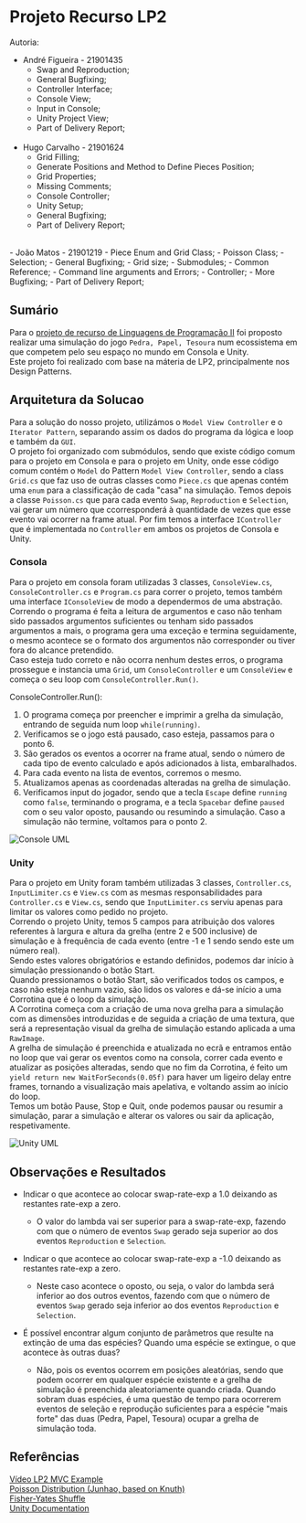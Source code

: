 # Projeto Recurso LP2  
Autoria:  
- André Figueira - 21901435  
  - Swap and Reproduction;
  - General Bugfixing;
  - Controller Interface;
  - Console View;
  - Input in Console;
  - Unity Project View;
  - Part of Delivery Report;  
  <br>
- Hugo Carvalho - 21901624  
  - Grid Filling;
  - Generate Positions and Method to Define Pieces Position;
  - Grid Properties;
  - Missing Comments;
  - Console Controller;
  - Unity Setup;
  - General Bugfixing;
  - Part of Delivery Report;  
<br>
- João Matos - 21901219
  - Piece Enum and Grid Class;
  - Poisson Class;
  - Selection;
  - General Bugfixing;
  - Grid size;
  - Submodules;
  - Common Reference;
  - Command line arguments and Errors;
  - Controller;
  - More Bugfixing;   
  - Part of Delivery Report;

## Sumário  
Para o [projeto de recurso de Linguagens de Programação II](https://github.com/VideojogosLusofona/lp2_2020_prec) foi proposto realizar uma simulação do jogo `Pedra, Papel, Tesoura` num ecossistema em que competem pelo seu espaço no mundo em Consola e Unity.  
Este projeto foi realizado com base na máteria de LP2, principalmente nos Design Patterns.  

## Arquitetura da Solucao  
Para a solução do nosso projeto, utilizámos o `Model View Controller` e o `Iterator Pattern`, separando assim os dados do programa da lógica e loop e também da `GUI`.  
O projeto foi organizado com submódulos, sendo que existe código comum para o projeto em Consola e para o projeto em Unity, onde esse código comum contém o `Model` do Pattern `Model View Controller`, sendo a class `Grid.cs` que faz uso de outras classes como `Piece.cs` que apenas contém uma `enum` para a classificação de cada "casa" na simulação. Temos depois a classe `Poisson.cs` que para cada evento `Swap`, `Reproduction` e `Selection`, vai gerar um número que ccorresponderá à quantidade de vezes que esse evento vai ocorrer na frame atual. Por fim temos a interface `IController` que é implementada no `Controller` em ambos os projetos de Consola e Unity.

### Consola  
Para o projeto em consola foram utilizadas 3 classes, `ConsoleView.cs`, `ConsoleController.cs` e `Program.cs` para correr o projeto, temos também uma interface `IConsoleView` de modo a dependermos de uma abstração.  
Correndo o programa é feita a leitura de argumentos e caso não tenham sido passados argumentos suficientes ou tenham sido passados argumentos a mais, o programa gera uma exceção e termina seguidamente, o mesmo acontece se o formato dos argumentos não corresponder ou tiver fora do alcance pretendido.  
Caso esteja tudo correto e não ocorra nenhum destes erros, o programa prossegue e instancia uma `Grid`, um `ConsoleController` e um `ConsoleView` e começa o seu loop com `ConsoleController.Run()`.

ConsoleController.Run():  
1. O programa começa por preencher e imprimir a grelha da simulação, entrando de seguida num loop `while(running)`.
2. Verificamos se o jogo está pausado, caso esteja, passamos para o ponto 6.
3. São gerados os eventos a ocorrer na frame atual, sendo o número de cada tipo de evento calculado e após adicionados à lista, embaralhados.
4. Para cada evento na lista de eventos, corremos o mesmo.
5. Atualizamos apenas as coordenadas alteradas na grelha de simulação.
6. Verificamos input do jogador, sendo que a tecla `Escape` define `running` como `false`, terminando o programa, e a tecla `Spacebar` define `paused` com o seu valor oposto, pausando ou resumindo a simulação. Caso a simulação não termine, voltamos para o ponto 2.  

![Console UML](Images/Console_UML.png)

### Unity  
Para o projeto em Unity foram também utilizadas 3 classes, `Controller.cs`, `InputLimiter.cs` e `View.cs` com as mesmas responsabilidades para `Controller.cs` e `View.cs`, sendo que `InputLimiter.cs` serviu apenas para limitar os valores como pedido no projeto.  
Correndo o projeto Unity, temos 5 campos para atribuição dos valores referentes à largura e altura da grelha (entre 2 e 500 inclusive) de simulação e à frequência de cada evento (entre -1 e 1 sendo sendo este um número real).  
Sendo estes valores obrigatórios e estando definidos, podemos dar início à simulação pressionando o botão Start.  
Quando pressionamos o botão Start, são verificados todos os campos, e caso não esteja nenhum vazio, são lidos os valores e dá-se início a uma Corrotina que é o loop da simulação.  
A Corrotina começa com a criação de uma nova grelha para a simulação com as dimensões introduzidas e de seguida a criação de uma textura, que será a representação visual da grelha de simulação estando aplicada a uma `RawImage`.  
A grelha de simulação é preenchida e atualizada no ecrã e entramos então no loop que vai gerar os eventos como na consola, correr cada evento e atualizar as posições alteradas, sendo que no fim da Corrotina, é feito um `yield return new WaitForSeconds(0.05f)` para haver um ligeiro delay entre frames, tornando a visualização mais apelativa, e voltando assim ao início do loop.  
Temos um botão Pause, Stop e Quit, onde podemos pausar ou resumir a simulação, parar a simulação e alterar os valores ou sair da aplicação, respetivamente.  

![Unity UML](Images/Unity_UML.png)

## Observações e Resultados  
- Indicar o que acontece ao colocar swap-rate-exp a 1.0 deixando as restantes rate-exp a zero.  
  - O valor do lambda vai ser superior para a swap-rate-exp, fazendo com que o número de eventos `Swap` gerado seja superior ao dos eventos `Reproduction` e `Selection`.
    
- Indicar o que acontece ao colocar swap-rate-exp a -1.0 deixando as restantes rate-exp a zero.  
  - Neste caso acontece o oposto, ou seja, o valor do lambda será inferior ao dos outros eventos, fazendo com que o número de eventos `Swap` gerado seja inferior ao dos eventos `Reproduction` e `Selection`.  
  
- É possível encontrar algum conjunto de parâmetros que resulte na extinção de uma das espécies? Quando uma espécie se extingue, o que acontece às outras duas?
  - Não, pois os eventos ocorrem em posições aleatórias, sendo que podem ocorrer em qualquer espécie existente e a grelha de simulação é preenchida aleatoriamente quando criada. Quando sobram duas espécies, é uma questão de tempo para ocorrerem eventos de seleção e reprodução suficientes para a espécie "mais forte" das duas (Pedra, Papel, Tesoura) ocupar a grelha de simulação toda.  

## Referências  
[Vídeo LP2 MVC Example](https://www.youtube.com/watch?v=_z_iRUjmvzE)  
[Poisson Distribution (Junhao, based on Knuth)](https://en.wikipedia.org/wiki/Poisson_distribution#Generating_Poisson-distributed_random_variables)  
[Fisher-Yates Shuffle](https://en.wikipedia.org/wiki/Fisher%E2%80%93Yates_shuffle)  
[Unity Documentation](https://docs.unity3d.com/Manual/index.html)